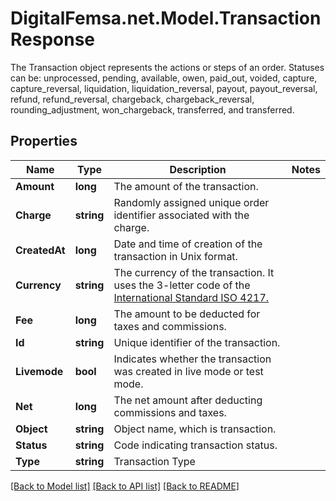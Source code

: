 # DigitalFemsa.net.Model.TransactionResponse
The Transaction object represents the actions or steps of an order. Statuses can be: unprocessed, pending, available, owen, paid_out, voided, capture, capture_reversal, liquidation, liquidation_reversal, payout, payout_reversal, refund, refund_reversal, chargeback, chargeback_reversal, rounding_adjustment, won_chargeback, transferred, and transferred.

## Properties

Name | Type | Description | Notes
------------ | ------------- | ------------- | -------------
**Amount** | **long** | The amount of the transaction. | 
**Charge** | **string** | Randomly assigned unique order identifier associated with the charge. | 
**CreatedAt** | **long** | Date and time of creation of the transaction in Unix format. | 
**Currency** | **string** | The currency of the transaction. It uses the 3-letter code of the [International Standard ISO 4217.](https://es.wikipedia.org/wiki/ISO_4217) | 
**Fee** | **long** | The amount to be deducted for taxes and commissions. | 
**Id** | **string** | Unique identifier of the transaction. | 
**Livemode** | **bool** | Indicates whether the transaction was created in live mode or test mode. | 
**Net** | **long** | The net amount after deducting commissions and taxes. | 
**Object** | **string** | Object name, which is transaction. | 
**Status** | **string** | Code indicating transaction status. | 
**Type** | **string** | Transaction Type | 

[[Back to Model list]](../README.md#documentation-for-models) [[Back to API list]](../README.md#documentation-for-api-endpoints) [[Back to README]](../README.md)

